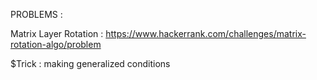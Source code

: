 PROBLEMS :

Matrix Layer Rotation : https://www.hackerrank.com/challenges/matrix-rotation-algo/problem

$Trick : making generalized conditions 
